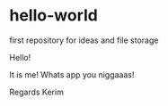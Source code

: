 # hello-world
first repository for ideas and file storage

Hello!

It is me! Whats app you niggaaas!

Regards
Kerim

